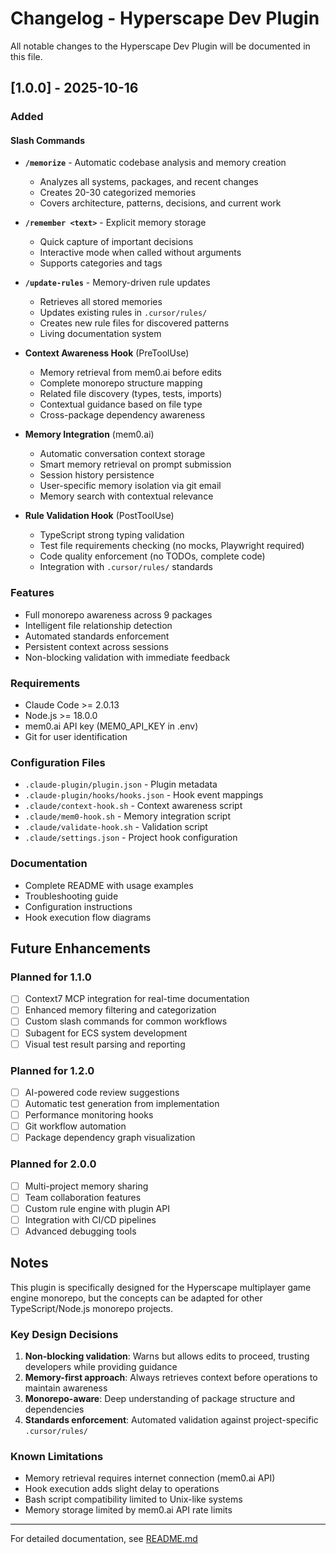 # Changelog - Hyperscape Dev Plugin

All notable changes to the Hyperscape Dev Plugin will be documented in this file.

## [1.0.0] - 2025-10-16

### Added

#### Slash Commands
- **`/memorize`** - Automatic codebase analysis and memory creation
  - Analyzes all systems, packages, and recent changes
  - Creates 20-30 categorized memories
  - Covers architecture, patterns, decisions, and current work

- **`/remember <text>`** - Explicit memory storage
  - Quick capture of important decisions
  - Interactive mode when called without arguments
  - Supports categories and tags

- **`/update-rules`** - Memory-driven rule updates
  - Retrieves all stored memories
  - Updates existing rules in `.cursor/rules/`
  - Creates new rule files for discovered patterns
  - Living documentation system

- **Context Awareness Hook** (PreToolUse)
  - Memory retrieval from mem0.ai before edits
  - Complete monorepo structure mapping
  - Related file discovery (types, tests, imports)
  - Contextual guidance based on file type
  - Cross-package dependency awareness

- **Memory Integration** (mem0.ai)
  - Automatic conversation context storage
  - Smart memory retrieval on prompt submission
  - Session history persistence
  - User-specific memory isolation via git email
  - Memory search with contextual relevance

- **Rule Validation Hook** (PostToolUse)
  - TypeScript strong typing validation
  - Test file requirements checking (no mocks, Playwright required)
  - Code quality enforcement (no TODOs, complete code)
  - Integration with `.cursor/rules/` standards

### Features
- Full monorepo awareness across 9 packages
- Intelligent file relationship detection
- Automated standards enforcement
- Persistent context across sessions
- Non-blocking validation with immediate feedback

### Requirements
- Claude Code >= 2.0.13
- Node.js >= 18.0.0
- mem0.ai API key (MEM0_API_KEY in .env)
- Git for user identification

### Configuration Files
- `.claude-plugin/plugin.json` - Plugin metadata
- `.claude-plugin/hooks/hooks.json` - Hook event mappings
- `.claude/context-hook.sh` - Context awareness script
- `.claude/mem0-hook.sh` - Memory integration script
- `.claude/validate-hook.sh` - Validation script
- `.claude/settings.json` - Project hook configuration

### Documentation
- Complete README with usage examples
- Troubleshooting guide
- Configuration instructions
- Hook execution flow diagrams

## Future Enhancements

### Planned for 1.1.0
- [ ] Context7 MCP integration for real-time documentation
- [ ] Enhanced memory filtering and categorization
- [ ] Custom slash commands for common workflows
- [ ] Subagent for ECS system development
- [ ] Visual test result parsing and reporting

### Planned for 1.2.0
- [ ] AI-powered code review suggestions
- [ ] Automatic test generation from implementation
- [ ] Performance monitoring hooks
- [ ] Git workflow automation
- [ ] Package dependency graph visualization

### Planned for 2.0.0
- [ ] Multi-project memory sharing
- [ ] Team collaboration features
- [ ] Custom rule engine with plugin API
- [ ] Integration with CI/CD pipelines
- [ ] Advanced debugging tools

## Notes

This plugin is specifically designed for the Hyperscape multiplayer game engine monorepo, but the concepts can be adapted for other TypeScript/Node.js monorepo projects.

### Key Design Decisions

1. **Non-blocking validation**: Warns but allows edits to proceed, trusting developers while providing guidance
2. **Memory-first approach**: Always retrieves context before operations to maintain awareness
3. **Monorepo-aware**: Deep understanding of package structure and dependencies
4. **Standards enforcement**: Automated validation against project-specific `.cursor/rules/`

### Known Limitations

- Memory retrieval requires internet connection (mem0.ai API)
- Hook execution adds slight delay to operations
- Bash script compatibility limited to Unix-like systems
- Memory storage limited by mem0.ai API rate limits

---

For detailed documentation, see [README.md](README.md)
